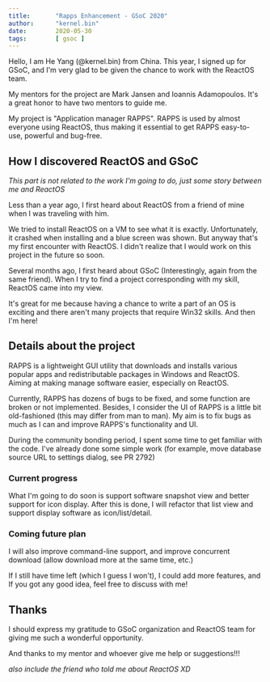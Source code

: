 ```yaml
---
title:       "Rapps Enhancement - GSoC 2020"
author:      "kernel.bin"
date:        2020-05-30
tags:        [ gsoc ]
---
```


Hello, I am He Yang (@kernel.bin) from China.
This year, I signed up for GSoC, and I'm very glad to be given the chance to work with the ReactOS team.

My mentors for the project are Mark Jansen and Ioannis Adamopoulos.
It's a great honor to have two mentors to guide me.

My project is "Application manager RAPPS".
RAPPS is used by almost everyone using ReactOS, thus making it essential to get RAPPS easy-to-use, powerful and bug-free.

## How I discovered ReactOS and GSoC

*This part is not related to the work I'm going to do, just some story between me and ReactOS*

Less than a year ago, I first heard about ReactOS from a friend of mine when I was traveling with him.

We tried to install ReactOS on a VM to see what it is exactly.
Unfortunately, it crashed when installing and a blue screen was shown.
But anyway that's my first encounter with ReactOS.
I didn't realize that I would work on this project in the future so soon.

Several months ago, I first heard about GSoC (Interestingly, again from the same friend).
When I try to find a project corresponding with my skill, ReactOS came into my view.

It's great for me because having a chance to write a part of an OS is exciting and there aren't many projects that require Win32 skills. And then I'm here!

## Details about the project

RAPPS is a lightweight GUI utility that downloads and installs various popular apps and redistributable packages in Windows and ReactOS. Aiming at making manage software easier, especially on ReactOS.

Currently, RAPPS has dozens of bugs to be fixed, and some function are broken or not implemented.
Besides, I consider the UI of RAPPS is a little bit old-fashioned (this may differ from man to man).
My aim is to fix bugs as much as I can and improve RAPPS's functionality and UI.

During the community bonding period, I spent some time to get familiar with the code.
I've already done some simple work (for example, move database source URL to settings dialog, see PR 2792)

### Current progress

What I'm going to do soon is support software snapshot view and better support for icon display.
After this is done, I will refactor that list view and support display software as icon/list/detail. 

### Coming future plan

I will also improve command-line support, and improve concurrent download (allow download more at the same time, etc.)

If I still have time left (which I guess I won't), I could add more features, and If you got any good idea, feel free to discuss with me!

## Thanks

I should express my gratitude to GSoC organization and ReactOS team for giving me such a wonderful opportunity.

And thanks to my mentor and whoever give me help or suggestions!!!

*also include the friend who told me about ReactOS XD*
